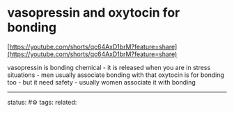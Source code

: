 # vasopressin and oxytocin for bonding
[https://youtube.com/shorts/qc64AxD1brM?feature=share](https://youtube.com/shorts/qc64AxD1brM?feature=share)

vasopressin is bonding chemical - it is released when you are in stress situations - men usually associate bonding with that
oxytocin is for bonding too - but it need safety - usually women associate it with bonding



---
status: #⚙️ 
tags: 
related: 
